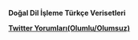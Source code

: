 <b>Doğal Dil İşleme Türkçe Verisetleri<b><br>
  

<a href="https://github.com/MatBilML/nlp_datasets/blob/master/twitter.csv"> Twitter Yorumları(Olumlu/Olumsuz) </a><br>
